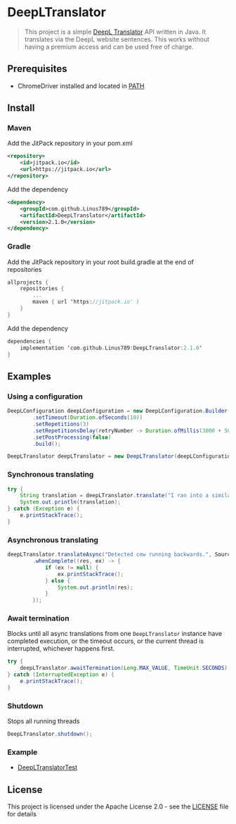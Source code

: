# DeepLTranslator
> This project is a simple <a href="https://www.deepl.com/translator">DeepL Translator</a> API written in Java. It translates via the DeepL website sentences. This works without having a premium access and can be used free of charge.

## Prerequisites
* ChromeDriver installed and located in [PATH](https://en.wikipedia.org/wiki/PATH_(variable))

## Install
### Maven
Add the JitPack repository in your pom.xml
```xml
<repository>
    <id>jitpack.io</id>
    <url>https://jitpack.io</url>
</repository>
```
Add the dependency
```xml
<dependency>
    <groupId>com.github.Linus789</groupId>
    <artifactId>DeepLTranslator</artifactId>
    <version>2.1.0</version>
</dependency>
```
### Gradle
Add the JitPack repository in your root build.gradle at the end of repositories
```kotlin
allprojects {
    repositories {
        ...
        maven { url 'https://jitpack.io' }
    }
}
```
Add the dependency
```kotlin
dependencies {
    implementation 'com.github.Linus789:DeepLTranslator:2.1.0'
}
```

## Examples
### Using a configuration
```java
DeepLConfiguration deepLConfiguration = new DeepLConfiguration.Builder()
        .setTimeout(Duration.ofSeconds(10))
        .setRepetitions(3)
        .setRepetitionsDelay(retryNumber -> Duration.ofMillis(3000 + 5000 * retryNumber))
        .setPostProcessing(false)
        .build();

DeepLTranslator deepLTranslator = new DeepLTranslator(deepLConfiguration);
```

### Synchronous translating
```java
try {
    String translation = deepLTranslator.translate("I ran into a similar problem yesterday.", SourceLanguage.ENGLISH, TargetLanguage.GERMAN);
    System.out.println(translation);
} catch (Exception e) {
    e.printStackTrace();
}
```

### Asynchronous translating

```java
deepLTranslator.translateAsync("Detected cow running backwards.", SourceLanguage.ENGLISH, TargetLanguage.GERMAN)
        .whenComplete((res, ex) -> {
            if (ex != null) {
                ex.printStackTrace();
            } else {
                System.out.println(res);
            }
        });
```

### Await termination
Blocks until all async translations from one `DeepLTranslator` instance have completed execution, or the timeout occurs,
or the current thread is interrupted, whichever happens first.
```java
try {
    deepLTranslator.awaitTermination(Long.MAX_VALUE, TimeUnit.SECONDS);
} catch (InterruptedException e) {
    e.printStackTrace();
}
```

### Shutdown
Stops all running threads
```java
DeepLTranslator.shutdown();
```

### Example
* [DeepLTranslatorTest](src/test/java/DeepLTranslatorTest.java)

## License
This project is licensed under the Apache License 2.0 - see the [LICENSE](LICENSE) file for details
